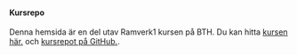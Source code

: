 #### Kursrepo

Denna hemsida är en del utav Ramverk1 kursen på BTH. Du kan hitta [kursen här.](https://dbwebb.se/kurser/ramverk1-v2) och [kursrepot på GitHub.](https://github.com/dbwebb-se/ramverk1).
